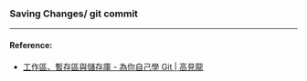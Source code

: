 ### Saving Changes/ git commit



----
#### Reference:
- [工作區、暫存區與儲存庫 - 為你自己學 Git | 高見龍](https://gitbook.tw/chapters/using-git/working-staging-and-repository.html)

